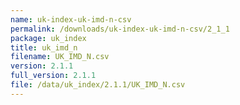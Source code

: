 ```yaml
---
name: uk-index-uk-imd-n-csv
permalink: /downloads/uk-index-uk-imd-n-csv/2_1_1
package: uk_index
title: uk_imd_n
filename: UK_IMD_N.csv
version: 2.1.1
full_version: 2.1.1
file: /data/uk_index/2.1.1/UK_IMD_N.csv
---
```

